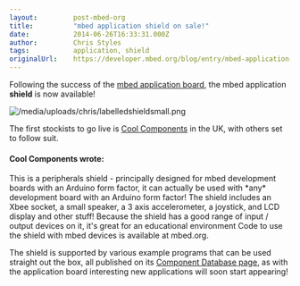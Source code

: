 ```yaml
---
layout:         post-mbed-org
title:          "mbed application shield on sale!"
date:           2014-06-26T16:33:31.000Z
author:         Chris Styles
tags:           application, shield
originalUrl:    https://developer.mbed.org/blog/entry/mbed-application-shield-on-sale/
---
```


<p>Following the success of the <a href="http://mbed.org/components/mbed-Application-Board/">mbed application board</a>,
  the mbed application <strong>shield</strong> is now available!</p>
<p>
  <img src="https://developer.mbed.org/media/uploads/chris/labelledshieldsmall.png"
  alt="/media/uploads/chris/labelledshieldsmall.png" title="/media/uploads/chris/labelledshieldsmall.png">
</p>
<p>The first stockists to go live is <a href="http://www.coolcomponents.co.uk/mbed-application-shield.html"
  rel="nofollow">Cool Components</a> in the UK, with others set to follow
  suit.</p>
<div class="flashbox fquote">
  <h4 class="ftitle">Cool Components wrote:</h4>
  <p></p>
  <p>This is a peripherals shield - principally designed for mbed development
    boards with an Arduino form factor, it can actually be used with *any*
    development board with an Arduino form factor! The shield includes an Xbee
    socket, a small speaker, a 3 axis accelerometer, a joystick, and LCD display
    and other stuff! Because the shield has a good range of input / output
    devices on it, it&apos;s great for an educational environment Code to use
    the shield with mbed devices is available at mbed.org.</p>
  <p></p>
</div>
<p>The shield is supported by various example programs that can be used straight
  out the box, all published on its <a href="http://mbed.org/components/mbed-application-shield/">Component Database page</a>,
  as with the application board interesting new applications will soon start
  appearing!</p>
